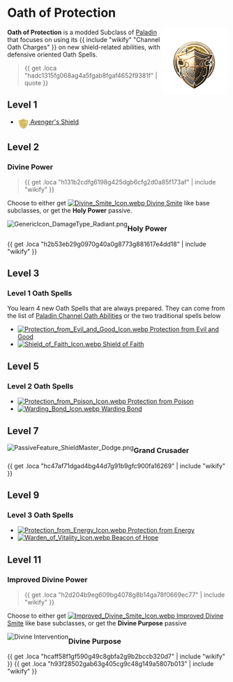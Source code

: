 # Oath of Protection

<img align="right" alt="Protection Class Icon" height="150" src="images/ClassIcons/Protection.png" />

**Oath of Protection** is a modded Subclass of [Paladin](https://bg3.wiki/wiki/Paladin) that focuses on using its {{ include "wikify" "Channel Oath Charges" }} on new shield-related abilities, with defensive oriented Oath Spells.

> {{ get .loca "hadc1315fg068ag4a5fgab8fgaf4652f9381f" | quote }}

</h3>

## Level 1

- [ <img src="images/ControllerIcons/skills_png/Action_Paladin_AvengersShield.png" height="25" align="top" alt="Action_Paladin_AvengersShield.png" /> Avenger's Shield ](Paladin---Abilities#avengers-shield)

## Level 2

### Divine Power

> {{ get .loca "h131b2cdfg6198g425dgb6cfg2d0a85f173af" | include "wikify" }}

Choose to either get [ <img src='https://bg3.wiki/w/images/4/4b/Divine_Smite_Icon.webp' height='25' align='top' alt='Divine_Smite_Icon.webp' /> Divine Smite](https://bg3.wiki/wiki/Divine_Smite) like base subclasses, or get the **Holy Power** passive.


<img src="https://bg3.wiki/w/images/9/91/GenericIcon_DamageType_Radiant.png" height="40" align="left" alt="GenericIcon_DamageType_Radiant.png" />

### Holy Power

{{ get .loca "h2b53eb29g0970g40a0g8773g881617e4dd18" | include "wikify" }}
  
## Level 3

### Level 1 Oath Spells

You learn 4 new Oath Spells that are always prepared. They can come from the list of [Paladin Channel Oath Abilities](Paladin---Abilities) or the two traditional spells below
- [<img src="https://bg3.wiki/w/images/3/35/Protection_from_Evil_and_Good_Icon.webp" height="25" align="top" alt="Protection_from_Evil_and_Good_Icon.webp" /> Protection from Evil and Good ](https://bg3.wiki/wiki/Protection_from_Evil_and_Good)
- [ <img src="https://bg3.wiki/w/images/8/83/Shield_of_Faith_Icon.webp" height="25" align="top" alt="Shield_of_Faith_Icon.webp" /> Shield of Faith ](https://bg3.wiki/wiki/Shield_of_Faith)

## Level 5

### Level 2 Oath Spells
- [ <img src="https://bg3.wiki/w/images/3/3b/Protection_from_Poison_Icon.webp" height="25" align="top" alt="Protection_from_Poison_Icon.webp" /> Protection from Poison ](https://bg3.wiki/wiki/Protection_from_Poison)
- [ <img src="https://bg3.wiki/w/images/e/ea/Warding_Bond_Icon.webp" height="25" align="top" alt="Warding_Bond_Icon.webp" /> Warding Bond ](https://bg3.wiki/wiki/Warding_Bond)

## Level 7

<img src="https://bg3.wiki/w/images/a/a0/PassiveFeature_ShieldMaster_Dodge.png" height="40" align="left" alt="PassiveFeature_ShieldMaster_Dodge.png" />

### Grand Crusader

{{ get .loca "hc47af71dgad4bg44d7g91b9gfc900fa16269" | include "wikify" }}


## Level 9

### Level 3 Oath Spells
- [ <img src="https://bg3.wiki/w/images/1/15/Protection_from_Energy_Icon.webp" height="25" align="top" alt="Protection_from_Energy_Icon.webp" /> Protection from Energy ](https://bg3.wiki/wiki/Protection_from_Energy)
- [ <img src="https://bg3.wiki/w/images/0/0b/Warden_of_Vitality_Icon.webp" height="25" align="top" alt="Warden_of_Vitality_Icon.webp" /> Beacon of Hope ](https://bg3.wiki/wiki/Warden_of_Vitality)


## Level 11

### Improved Divine Power

> {{ get .loca "h2d204b9eg609bg4078g8b14ga78f0669ec77" | include "wikify" }}

Choose to either get [ <img src="https://bg3.wiki/w/images/f/fb/Improved_Divine_Smite_Icon.webp" height="25" align="top" alt="Improved_Divine_Smite_Icon.webp" /> Improved Divine Smite](https://bg3.wiki/wiki/Improved_Divine_Smite) like base subclasses, or get the **Divine Purpose** passive


<img src="https://bg3.wiki/w/images/6/61/Divine_Intervention_Sunder_the_Heretical_Icon.webp" height="40" align="left" alt="Divine Intervention" />

### Divine Purpose

{{ get .loca "hcaff58f1gf590g49c8gbfa2g9b2bccb320d7" | include "wikify" }}
{{ get .loca "h93f28502gab63g405cg9c48g149a5807b013" | include "wikify" }}